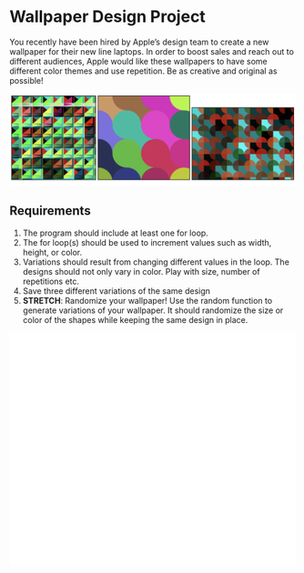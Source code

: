 # Wallpaper Design Project
You recently have been hired by Apple’s design team to create a new wallpaper for their new line laptops. In order to boost sales and reach out to different audiences, Apple would like these wallpapers to have some different color themes and use repetition. Be as creative and original as possible!

![](exemplar.png)

## Requirements
1. The program should include at least one for loop.
2. The for loop(s) should be used to increment values such as width, height, or color.
3. Variations should result from changing different values in the loop. The designs should not only vary in color. Play with size, number of repetitions etc.
4. Save three different variations of the same design
5. **STRETCH**: Randomize your wallpaper! Use the random function to generate variations of your wallpaper. It should randomize the size or color of the shapes while keeping the same design in place.

![](stretch.gif)

